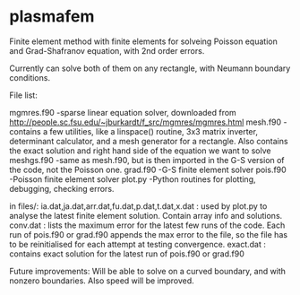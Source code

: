 # plasmafem
Finite element method with finite elements for solveing Poisson equation and Grad-Shafranov equation, with 2nd order errors.

Currently can solve both of them on any rectangle, with Neumann boundary conditions.

File list:

mgmres.f90 -sparse linear equation solver, downloaded from http://people.sc.fsu.edu/~jburkardt/f_src/mgmres/mgmres.html
mesh.f90 -contains a few utilities, like a linspace() routine, 3x3 matrix inverter, determinant calculator, and a mesh generator for a rectangle. Also contains the exact solution and right hand side of the equation we want to solve
meshgs.f90 -same as mesh.f90, but is then imported in the G-S version of the code, not the Poisson one.
grad.f90 -G-S finite element solver
pois.f90 -Poisson finite element solver
plot.py -Python routines for plotting, debugging, checking errors.

in files/:
ia.dat,ja.dat,arr.dat,fu.dat,p.dat,t.dat,x.dat : used by plot.py to analyse the latest finite element solution. Contain array info and solutions.
conv.dat : lists the maximum error for the latest few runs of the code. Each run of pois.f90 or grad.f90 appends the max error to the file, so the file has to be reinitialised for each attempt at testing convergence.
exact.dat : contains exact solution for the latest run of pois.f90 or grad.f90

Future improvements:
Will be able to solve on a curved boundary, and with nonzero boundaries. Also speed will be improved.
